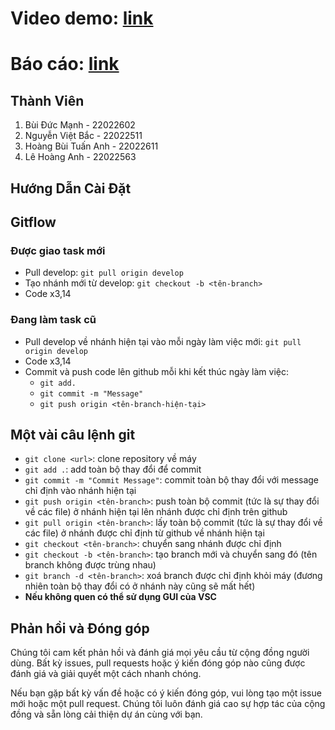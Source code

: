 # Video demo: [link](https://youtu.be/6ODeQfSVcok)
# Báo cáo: [link](https://www.notion.so/B-o-c-o-h-th-ng-Film1080-8fdf497c8b12463bac4d1f16288597ea)

## Thành Viên

1. Bùi Đức Mạnh - 22022602
2. Nguyễn Việt Bắc - 22022511
3. Hoàng Bùi Tuấn Anh - 22022611
4. Lê Hoàng Anh - 22022563
## Hướng Dẫn Cài Đặt


## Gitflow
### Được giao task mới
- Pull develop: `git pull origin develop`
- Tạo nhánh mới từ develop: `git checkout -b <tên-branch>`
- Code x3,14
### Đang làm task cũ
- Pull develop về nhánh hiện tại vào mỗi ngày làm việc mới: `git pull origin develop`
- Code x3,14
- Commit và push code lên github mỗi khi kết thúc ngày làm việc:
  - `git add.`
  - `git commit -m "Message"`
  - `git push origin <tên-branch-hiện-tại>`

## Một vài câu lệnh git
- `git clone <url>`: clone repository về máy
- `git add .`: add toàn bộ thay đổi để commit
- `git commit -m "Commit Message"`: commit toàn bộ thay đổi với message chỉ định vào nhánh hiện tại
- `git push origin <tên-branch>`: push toàn bộ commit (tức là sự thay đổi về các file) ở nhánh hiện tại lên nhánh được chỉ định trên github
- `git pull origin <tên-branch>`: lấy toàn bộ commit (tức là sự thay đổi về các file) ở nhánh được chỉ định từ github về nhánh hiện tại
- `git checkout <tên-branch>`: chuyển sang nhánh được chỉ định
- `git checkout -b <tên-branch>`: tạo branch mới và chuyển sang đó (tên branch không được trùng nhau)
- `git branch -d <tên-branch>`: xoá branch được chỉ định khỏi máy (đương nhiên toàn bộ thay đổi có ở nhánh này cũng sẽ mất hết)
- **Nếu không quen có thể sử dụng GUI của VSC**

## Phản hồi và Đóng góp

Chúng tôi cam kết phản hồi và đánh giá mọi yêu cầu từ cộng đồng người dùng. Bất kỳ issues, pull requests hoặc ý kiến đóng góp nào cũng được đánh giá và giải quyết một cách nhanh chóng.

Nếu bạn gặp bất kỳ vấn đề hoặc có ý kiến đóng góp, vui lòng tạo một issue mới hoặc một pull request. Chúng tôi luôn đánh giá cao sự hợp tác của cộng đồng và sẵn lòng cải thiện dự án cùng với bạn.

